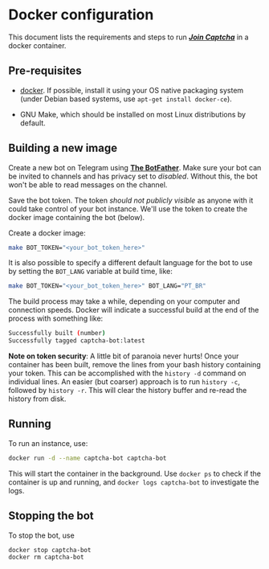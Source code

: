 # Docker configuration

This document lists the requirements and steps to run
<b><i>[Join Captcha](https://github.com/madboy482/Join-Captcha)</i></b> in a docker
container.

## Pre-requisites

* [docker](https://www.docker.com/products/docker-engine). If possible, install
  it using your OS native packaging system (under Debian based systems, use
  `apt-get install docker-ce`).

* GNU Make, which should be installed on most Linux distributions by default.

## Building a new image

Create a new bot on Telegram using <b>[The BotFather](http://telegram.me/BotFather)</b>. Make
sure your bot can be invited to channels and has privacy set to _disabled_.
Without this, the bot won't be able to read messages on the channel.

Save the bot token. The token _should not publicly visible_ as anyone with it
could take control of your bot instance.  We'll use the token to create the
docker image containing the bot (below).

Create a docker image:

```bash
make BOT_TOKEN="<your_bot_token_here>"
```

It is also possible to specify a different default language for the bot to use
by setting the `BOT_LANG` variable at build time, like:

```bash
make BOT_TOKEN="<your_bot_token_here>" BOT_LANG="PT_BR"
```

The build process may take a while, depending on your computer and connection
speeds.  Docker will indicate a successful build at the end of the process with
something like:

```bash
Successfully built (number)
Successfully tagged captcha-bot:latest
```

**Note on token security**: A little bit of paranoia never hurts! Once your
container has been built, remove the lines from your bash history containing
your token. This can be accomplished with the `history -d` command on
individual lines. An easier (but coarser) approach is to run `history -c`,
followed by `history -r`. This will clear the history buffer and re-read the
history from disk.

## Running

To run an instance, use:

```bash
docker run -d --name captcha-bot captcha-bot
```

This will start the container in the background. Use `docker ps` to check if
the container is up and running, and `docker logs captcha-bot` to
investigate the logs.

## Stopping the bot

To stop the bot, use

```bash
docker stop captcha-bot
docker rm captcha-bot
```
